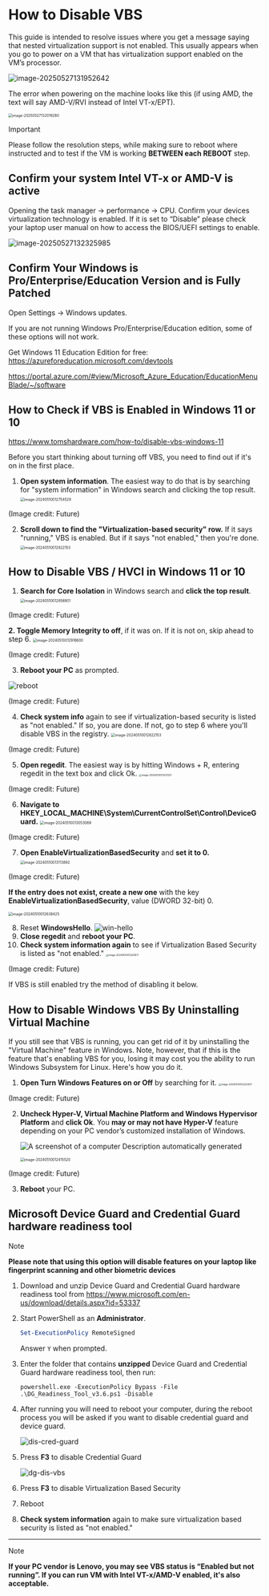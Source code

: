 # How to Disable VBS

This guide is intended to resolve issues where you get a message saying that nested virtualization support is not enabled. This usually appears when you go to power on a VM that has virtualization support enabled on the VM’s processor.

![image-20250527131952642](./How.to.Disable.VBS.assets/image-20250527131952642.png)

The error when powering on the machine looks like this (if using AMD, the text will say AMD-V/RVI instead of Intel VT-x/EPT).

<img src="./How.to.Disable.VBS.assets/image-20250527132019280.png" alt="image-20250527132019280" style="zoom: 50%;" />

> [!IMPORTANT]
>
> Please follow the resolution steps, while making sure to reboot where instructed and to test if the VM is working **BETWEEN each REBOOT** step.

## Confirm your system Intel VT-x or AMD-V is active

Opening the task manager -> performance -> CPU. Confirm your devices virtualization technology is enabled.  If it is set to “Disable” please check your laptop user manual on how to access the BIOS/UEFI settings to enable.

![image-20250527132325985](./How.to.Disable.VBS.assets/image-20250527132325985.png)

## Confirm Your Windows is Pro/Enterprise/Education Version and is Fully Patched

Open Settings -> Windows updates.

If you are not running Windows Pro/Enterprise/Education edition, some of these options will not work.

Get Windows 11 Education Edition for free: https://azureforeducation.microsoft.com/devtools

https://portal.azure.com/#view/Microsoft_Azure_Education/EducationMenuBlade/~/software

## How to Check if VBS is Enabled in Windows 11 or 10

https://www.tomshardware.com/how-to/disable-vbs-windows-11

Before you start thinking about turning off VBS, you need to find out if it's on in the first place. 

1. **Open system information**. The easiest way to do that is by searching for "system information" in Windows search and clicking the top result.
   <img src="./How.to.Disable.VBS.assets/image-20240510012754529.png" alt="image-20240510012754529" style="zoom: 50%;" />

(Image credit: Future)

2. **Scroll down to find the "Virtualization-based security" row.** If it says "running," VBS is enabled. But if it says "not enabled," then you're done.
   <img src="./How.to.Disable.VBS.assets/image-20240510012822153.png" alt="image-20240510012822153" style="zoom:50%;" />

## How to Disable VBS / HVCI in Windows 11 or 10

1. **Search for Core Isolation** in Windows search and **click the top result**.
   <img src="./How.to.Disable.VBS.assets/image-20240510012856801.png" alt="image-20240510012856801" style="zoom:50%;" />

(Image credit: Future)

**2. Toggle Memory Integrity to off**, if it was on. If it is not on, skip ahead to step 6.
<img src="./How.to.Disable.VBS.assets/image-20240510012918600.png" alt="image-20240510012918600" style="zoom:50%;" /> 

(Image credit: Future)

3. **Reboot your PC** as prompted.

![reboot](./How.to.Disable.VBS.assets/CL8QLZCF2hkHBpRBSK6ZP6-320-80.png) 

(Image credit: Future)

4. **Check system info** again to see if virtualization-based security is listed as "not enabled." If so, you are done. If not, go to step 6 where you'll disable VBS in the registry.
   <img src="./How.to.Disable.VBS.assets/image-20240510012822153.png" alt="image-20240510012822153" style="zoom:50%;" />

(Image credit: Future)

5. **Open regedit**. The easiest way is by hitting Windows + R, entering regedit in the text box and click Ok.
   <img src="./How.to.Disable.VBS.assets/image-20240510013031251.png" alt="image-20240510013031251" style="zoom:33%;" />

(Image credit: Future)

6. **Navigate to HKEY_LOCAL_MACHINE\System\CurrentControlSet\Control\DeviceGuard.**
   <img src="./How.to.Disable.VBS.assets/image-20240510013053069.png" alt="image-20240510013053069" style="zoom: 50%;" />

(Image credit: Future)

7. **Open EnableVirtualizationBasedSecurity** and **set it to 0.** 
   <img src="./How.to.Disable.VBS.assets/image-20240510013113892.png" alt="image-20240510013113892" style="zoom: 50%;" />

(Image credit: Future)

**If the entry does not exist, create a new one** with the key **EnableVirtualizationBasedSecurity**, value (DWORD 32-bit) 0.

<img src="./How.to.Disable.VBS.assets/image-20240510012638425.png" alt="image-20240510012638425" style="zoom: 50%;" />

8. Reset **WindowsHello**.
   ![win-hello](./How.to.Disable.VBS.assets/win-hello.webp) 
9. **Close regedit** and **reboot your PC**.
10. **Check system information again** to see if Virtualization Based Security is listed as  "not enabled." 
      <img src="./How.to.Disable.VBS.assets/image-20240510013201871.png" alt="image-20240510013201871" style="zoom:33%;" />

(Image credit: Future)

If VBS is still enabled try the method of disabling it below.

## How to Disable Windows VBS By Uninstalling Virtual Machine

If you still see that VBS is running, you can get rid of it by uninstalling the "Virtual Machine" feature in Windows. Note, however, that if this is the feature that's enabling VBS for you, losing it may cost you the ability to run Windows Subsystem for Linux. Here's how you do it.

1. **Open Turn Windows Features on or Off** by searching for it.
   <img src="./How.to.Disable.VBS.assets/image-20240510013225007.png" alt="image-20240510013225007" style="zoom: 33%;" />

(Image credit: Future)

2. **Uncheck Hyper-V, Virtual Machine Platform and Windows Hypervisor Platform** and **click Ok**. You **may or may not have Hyper-V** feature depending on your PC vendor’s customized installation of Windows.
   
   ![A screenshot of a computer  Description automatically generated](./How.to.Disable.VBS.assets/clip_image001.png) 
   
   <img src="./How.to.Disable.VBS.assets/image-20240510012415520.png" alt="image-20240510012415520" style="zoom:50%;" /> 

(Image credit: Future)

3. **Reboot** your PC.

## Microsoft Device Guard and Credential Guard hardware readiness tool

> [!NOTE]
>
> **Please note that using this option will disable features on your laptop like fingerprint scanning and other biometric devices**

1. Download and unzip Device Guard and Credential Guard hardware readiness tool from https://www.microsoft.com/en-us/download/details.aspx?id=53337

2. Start PowerShell as an **Administrator**.
   ````powershell
   Set-ExecutionPolicy RemoteSigned
   ````

   Answer `Y` when prompted.

3. Enter the folder that contains **unzipped** Device Guard and Credential Guard hardware readiness tool, then run:
   ````
   powershell.exe -ExecutionPolicy Bypass -File .\DG_Readiness_Tool_v3.6.ps1 -Disable
   ````
4. After running you will need to reboot your computer, during the reboot process you will be asked if you want to disable credential guard and device guard.

   ![dis-cred-guard](./How.to.Disable.VBS.assets/dis-cred-guard.jpg)  

5. Press **F3** to disable Credential Guard

   ![dg-dis-vbs](./How.to.Disable.VBS.assets/dg-dis-vbs.jpg)  

6. Press **F3** to disable Virtualization Based Security

7. Reboot
8. **Check system information** again to make sure virtualization based security is listed as "not enabled."

---

> [!NOTE]
>
> **If your PC vendor is Lenovo, you may see VBS status is “Enabled but not running”. If you can run VM with Intel VT-x/AMD-V enabled, it's also acceptable.**
